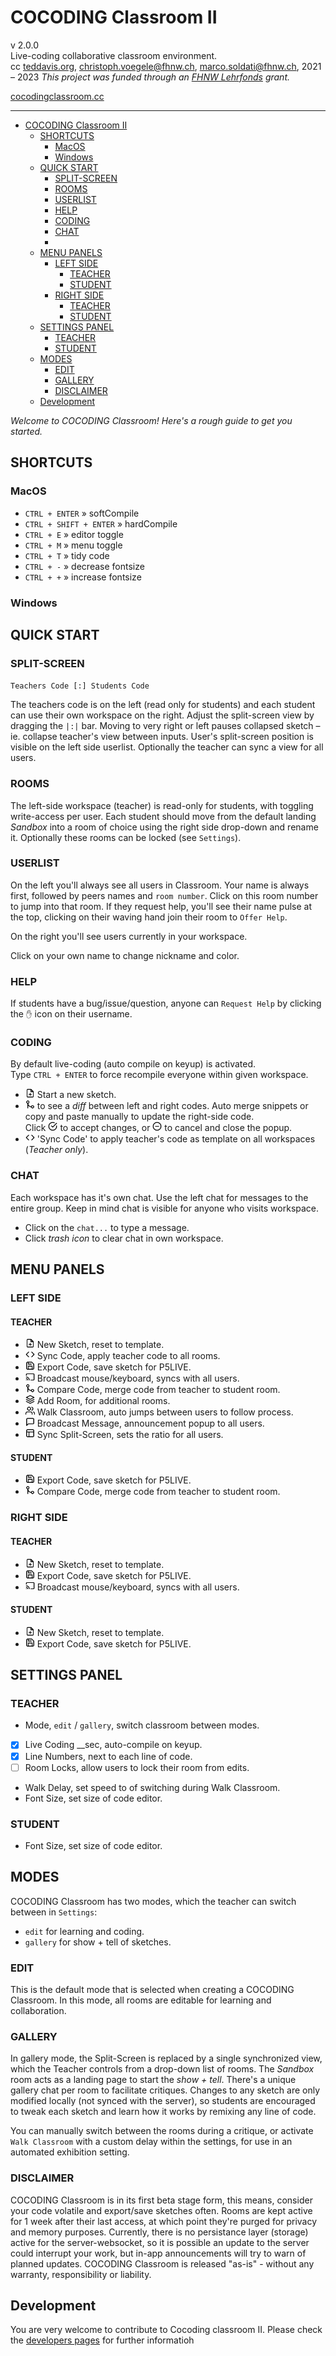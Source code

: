 # COCODING Classroom II
v 2.0.0  
Live-coding collaborative classroom environment.  
cc [teddavis.org](http://teddavis.org), christoph.voegele@fhnw.ch, marco.soldati@fhnw.ch, 2021 – 2023
*This project was funded through an [FHNW Lehrfonds](https://www.fhnw.ch/de/die-fhnw/strategische-entwicklungsschwerpunkte/hochschullehre-2025) grant.*

[cocodingclassroom.cc](https://cocodingclassroom.cc/)

-----

<!-- TOC - generated by IntelliJ-Idea. Update manually -->
* [COCODING Classroom II](#cocoding-classroom-ii)
  * [SHORTCUTS](#shortcuts-)
    * [MacOS](#macos)
    * [Windows](#windows)
  * [QUICK START](#quick-start)
    * [SPLIT-SCREEN](#split-screen)
    * [ROOMS](#rooms)
    * [USERLIST](#userlist)
    * [HELP](#help)
    * [CODING](#coding)
    * [CHAT](#chat)
    * [](#)
  * [MENU PANELS](#menu-panels)
    * [LEFT SIDE](#left-side)
      * [TEACHER](#teacher)
      * [STUDENT](#student)
    * [RIGHT SIDE](#right-side)
      * [TEACHER](#teacher-1)
      * [STUDENT](#student-1)
  * [SETTINGS PANEL](#settings-panel)
    * [TEACHER](#teacher-2)
    * [STUDENT](#student-2)
  * [MODES](#modes)
    * [EDIT](#edit)
    * [GALLERY](#gallery)
    * [DISCLAIMER](#disclaimer)
  * [Development](#development)
<!-- TOC -->

*Welcome to COCODING Classroom! Here's a rough guide to get you started.*

## SHORTCUTS 
### MacOS
- `CTRL + ENTER` » softCompile
- `CTRL + SHIFT + ENTER` » hardCompile
- `CTRL + E` » editor toggle
- `CTRL + M` » menu toggle
- `CTRL + T` » tidy code
- `CTRL + -` » decrease fontsize
- `CTRL + +` » increase fontsize

### Windows

## QUICK START
### SPLIT-SCREEN
`Teachers Code [:] Students Code`  

The teachers code is on the left (read only for students) and each student can use their own workspace on the right. Adjust the split-screen view by dragging the `|:|` bar. Moving to very right or left pauses collapsed sketch – ie. collapse teacher's view between inputs. User's split-screen position is visible on the left side userlist. Optionally the teacher can sync a view for all users.

### ROOMS
The left-side workspace (teacher) is read-only for students, with toggling write-access per user. Each student should move from the default landing *Sandbox* into a room of choice using the right side drop-down and rename it. Optionally these rooms can be locked (see `Settings`).

### USERLIST
On the left you'll always see all users in Classroom. Your name is always first, followed by peers names and `room number`. Click on this room number to jump into that room. If they request help, you'll see their name pulse at the top, clicking on their waving hand join their room to `Offer Help`.

On the right you'll see users currently in your workspace. 

Click on your own name to change nickname and color. 

### HELP
If students have a bug/issue/question, anyone can `Request Help` by clicking the `✋` icon on their username.

### CODING
By default live-coding (auto compile on keyup) is activated.    
Type `CTRL + ENTER` to force recompile everyone within given workspace. 

- <img class="svg" src="src/assets/icons/file-plus.svg" height="15px"> Start a new sketch. 
- <img class="svg" src="src/assets/icons/git-merge.svg" height="15px"> to see a *diff* between left and right codes. Auto merge snippets or copy and paste manually to update the right-side code.  
Click <img class="svg" src="includes/icons/check-circle.svg" height="15px"> to accept changes, or <img class="svg" src="includes/icons/minus-circle.svg" height="15px"> to cancel and close the popup.
- <img class="svg" src="src/assets/icons/code.svg" height="15px"> 'Sync Code' to apply teacher's code as template on all workspaces (*Teacher only*).
 
### CHAT
Each workspace has it's own chat. Use the left chat for messages to the entire group. Keep in mind chat is visible for anyone who visits workspace.      
- Click on the `chat...` to type a message.  
- Click *trash icon* to clear chat in own workspace.

### 

## MENU PANELS

### LEFT SIDE
#### TEACHER
- <img class="svg" src="src/assets/icons/file-plus.svg" height="15px"> New Sketch, reset to template.
- <img class="svg" src="src/assets/icons/code.svg" height="15px"> Sync Code, apply teacher code to all rooms.
- <img class="svg" src="src/assets/icons/save.svg" height="15px"> Export Code, save sketch for P5LIVE.
- <img class="svg" src="src/assets/icons/cast.svg" height="15px"> Broadcast mouse/keyboard, syncs with all users.
- <img class="svg" src="src/assets/icons/git-merge.svg" height="15px"> Compare Code, merge code from teacher to student room.
- <img class="svg" src="src/assets/icons/layers.svg" height="15px"> Add Room, for additional rooms.
- <img class="svg" src="src/assets/icons/users.svg" height="15px"> Walk Classroom, auto jumps between users to follow process.
- <img class="svg" src="src/assets/icons/message-square.svg" height="15px"> Broadcast Message, announcement popup to all users.
- <img class="svg" src="src/assets/icons/layout.svg" height="15px"> Sync Split-Screen, sets the ratio for all users.

#### STUDENT
- <img class="svg" src="src/assets/icons/save.svg" height="15px"> Export Code, save sketch for P5LIVE.
- <img class="svg" src="src/assets/icons/git-merge.svg" height="15px"> Compare Code, merge code from teacher to student room.

### RIGHT SIDE
#### TEACHER
- <img class="svg" src="src/assets/icons/file-plus.svg" height="15px"> New Sketch, reset to template.
- <img class="svg" src="src/assets/icons/save.svg" height="15px"> Export Code, save sketch for P5LIVE.
- <img class="svg" src="src/assets/icons/cast.svg" height="15px"> Broadcast mouse/keyboard, syncs with all users.

#### STUDENT
- <img class="svg" src="src/assets/icons/file-plus.svg" height="15px"> New Sketch, reset to template.
- <img class="svg" src="src/assets/icons/save.svg" height="15px"> Export Code, save sketch for P5LIVE.


## SETTINGS PANEL
### TEACHER
- Mode, `edit` / `gallery`, switch classroom between modes.
- [x] Live Coding __sec, auto-compile on keyup.
- [x] Line Numbers, next to each line of code.
- [ ] Room Locks, allow users to lock their room from edits.
- Walk Delay, set speed to of switching during Walk Classroom.
- Font Size, set size of code editor.

### STUDENT
- Font Size, set size of code editor.


## MODES
COCODING Classroom has two modes, which the teacher can switch between in `Settings`:

- `edit` for learning and coding.
- `gallery` for show + tell of sketches.

### EDIT
This is the default mode that is selected when creating a COCODING Classroom. In this mode, all rooms are editable for learning and collaboration.

### GALLERY
In gallery mode, the Split-Screen is replaced by a single synchronized view, which the Teacher controls from a drop-down list of rooms. The *Sandbox* room acts as a landing page to start the *show + tell*. There's a unique gallery chat per room to facilitate critiques. Changes to any sketch are only modified locally (not synced with the server), so students are encouraged to tweak each sketch and learn how it works by remixing any line of code.

You can manually switch between the rooms during a critique, or activate `Walk Classroom` with a custom delay within the settings, for use in an automated exhibition setting.

### DISCLAIMER
COCODING Classroom is in its first beta stage form, this means, consider your code volatile and export/save sketches often. Rooms are kept active for 1 week after their last access, at which point they're purged for privacy and memory purposes. Currently, there is no persistance layer (storage) active for the server-websocket, so it is possible an update to the server could interrupt your work, but in-app announcements will try to warn of planned updates. COCODING Classroom is released "as-is" - without any warranty, responsibility or liability. 

## Development
You are very welcome to contribute to Cocoding classroom II. Please check the [developers pages](./docs/develop.md) for further informatioh 
